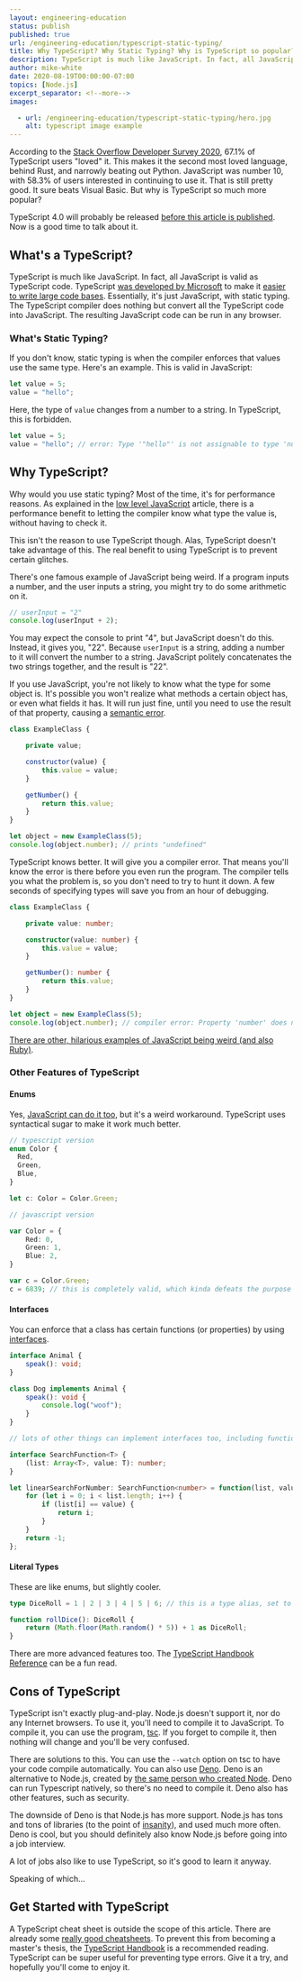 ```yaml
---
layout: engineering-education
status: publish
published: true
url: /engineering-education/typescript-static-typing/
title: Why TypeScript? Why Static Typing? Why is TypeScript so popular?
description: TypeScript is much like JavaScript. In fact, all JavaScript is valid as TypeScript code - it's just JavaScript, with static typing.
author: mike-white
date: 2020-08-19T00:00:00-07:00
topics: [Node.js]
excerpt_separator: <!--more-->
images:

  - url: /engineering-education/typescript-static-typing/hero.jpg
    alt: typescript image example
---
```

According to the [Stack Overflow Developer Survey 2020](https://insights.stackoverflow.com/survey/2020#most-loved-dreaded-and-wanted), 67.1% of TypeScript users "loved" it. This makes it the second most loved language, behind Rust, and narrowly beating out Python. JavaScript was number 10, with 58.3% of users interested in continuing to use it. That is still pretty good. It sure beats Visual Basic. But why is TypeScript so much more popular?

<!--more-->
TypeScript 4.0 will probably be released [before this article is published](https://github.com/microsoft/TypeScript/issues/38510). Now is a good time to talk about it.

## What's a TypeScript?
TypeScript is much like JavaScript. In fact, all JavaScript is valid as TypeScript code. TypeScript [was developed by Microsoft](https://devblogs.microsoft.com/typescript/announcing-typescript-1-0/) to make it [easier to write large code bases](https://www.infoworld.com/article/2614863/microsoft-augments-javascript-for-large-scale-development.html). Essentially, it's just JavaScript, with static typing. The TypeScript compiler does nothing but convert all the TypeScript code into JavaScript. The resulting JavaScript code can be run in any browser.

### What's Static Typing?
If you don't know, static typing is when the compiler enforces that values use the same type. Here's an example. This is valid in JavaScript:

```JavaScript
let value = 5;
value = "hello";
```

Here, the type of `value` changes from a number to a string. In TypeScript, this is forbidden.

```typescript
let value = 5;
value = "hello"; // error: Type '"hello"' is not assignable to type 'number'.
```

## Why TypeScript?
Why would you use static typing? Most of the time, it's for performance reasons. As explained in the [low level JavaScript](/engineering-education/low-level-javascript/) article, there is a performance benefit to letting the compiler know what type the value is, without having to check it.

This isn't the reason to use TypeScript though. Alas, TypeScript doesn't take advantage of this. The real benefit to using TypeScript is to prevent certain glitches.

There's one famous example of JavaScript being weird. If a program inputs a number, and the user inputs a string, you might try to do some arithmetic on it.

```JavaScript
// userInput = "2"
console.log(userInput + 2);
```

You may expect the console to print "4", but JavaScript doesn't do this. Instead, it gives you, "22". Because `userInput` is a string, adding a number to it will convert the number to a string. JavaScript politely concatenates the two strings together, and the result is "22".

If you use JavaScript, you're not likely to know what the type for some object is. It's possible you won't realize what methods a certain object has, or even what fields it has.  It will run just fine, until you need to use the result of that property, causing a [semantic error](https://runestone.academy/runestone/books/published/thinkcspy/GeneralIntro/SemanticErrors.html).

```JavaScript
class ExampleClass {

    private value;

    constructor(value) {
        this.value = value;
    }

    getNumber() {
        return this.value;
    }
}

let object = new ExampleClass(5);
console.log(object.number); // prints "undefined"
```

TypeScript knows better. It will give you a compiler error. That means you'll know the error is there before you even run the program. The compiler tells you what the problem is, so you don't need to try to hunt it down. A few seconds of specifying types will save you from an hour of debugging.

```typescript
class ExampleClass {

    private value: number;

    constructor(value: number) {
        this.value = value;
    }

    getNumber(): number {
        return this.value;
    }
}

let object = new ExampleClass(5);
console.log(object.number); // compiler error: Property 'number' does not exist on type 'ExampleClass'
```

[There are other, hilarious examples of JavaScript being weird (and also Ruby)](https://www.destroyallsoftware.com/talks/wat).

### Other Features of TypeScript

#### Enums

Yes, [JavaScript can do it too](https://stijndewitt.com/2014/01/26/enums-in-javascript/), but it's a weird workaround. TypeScript uses syntactical sugar to make it work much better.

```typescript
// typescript version
enum Color {
  Red,
  Green,
  Blue,
}

let c: Color = Color.Green;

// javascript version

var Color = {
    Red: 0,
    Green: 1,
    Blue: 2,
}

var c = Color.Green;
c = 6839; // this is completely valid, which kinda defeats the purpose
```

#### Interfaces
You can enforce that a class has certain functions (or properties) by using [interfaces](https://www.typescriptlang.org/docs/handbook/interfaces.html).

```typescript
interface Animal {
    speak(): void;
}

class Dog implements Animal {
    speak(): void {
        console.log("woof");
    }
}

// lots of other things can implement interfaces too, including functions

interface SearchFunction<T> {
    (list: Array<T>, value: T): number;
}

let linearSearchForNumber: SearchFunction<number> = function(list, value): number {
    for (let i = 0; i < list.length; i++) {
        if (list[i] == value) {
            return i;
        }
    }
    return -1;
};
```

#### Literal Types
These are like enums, but slightly cooler.

```typescript
type DiceRoll = 1 | 2 | 3 | 4 | 5 | 6; // this is a type alias, set to a literal type

function rollDice(): DiceRoll {
    return (Math.floor(Math.random() * 5)) + 1 as DiceRoll;
}
```

There are more advanced features too. The [TypeScript Handbook Reference](https://www.typescriptlang.org/docs/handbook/advanced-types.htmlhttps://www.typescriptlang.org/docs/handbook/advanced-types.html) can be a fun read.

## Cons of TypeScript
TypeScript isn't exactly plug-and-play. Node.js doesn't support it, nor do any Internet browsers. To use it, you'll need to compile it to JavaScript. To compile it, you can use the program, [tsc](https://www.typescriptlang.org/download/). If you forget to compile it, then nothing will change and you'll be very confused.

There are solutions to this. You can use the `--watch` option on tsc to have your code compile automatically. You can also use [Deno](https://deno.land/). Deno is an alternative to Node.js, created by [the same person who created Node](https://www.infoq.com/news/2018/12/deno-v8-typescript/). Deno can run Typescript natively, so there's no need to compile it. Deno also has other features, such as security.

The downside of Deno is that Node.js has more support. Node.js has tons and tons of libraries (to the point of [insanity](https://external-preview.redd.it/R8LNCy-V4bFxoaWIB1dZ4UJJalpg8yj27ly9YtF1Gu0.png?s=c59b24a48576a27fe1848f7c23dadb7523897ded)), and used much more often. Deno is cool, but you should definitely also know Node.js before going into a job interview.

A lot of jobs also like to use TypeScript, so it's good to learn it anyway.

Speaking of which...

## Get Started with TypeScript
A TypeScript cheat sheet is outside the scope of this article. There are already some [really good cheatsheets](https://rmolinamir.github.io/typescript-cheatsheet/). To prevent this from becoming a master's thesis, the [TypeScript Handbook](https://www.typescriptlang.org/docs/handbook/intro.html) is a recommended reading. TypeScript can be super useful for preventing type errors. Give it a try, and hopefully you'll come to enjoy it.
